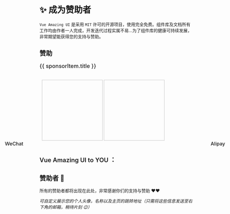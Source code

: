 # ✨ 成为赞助者

<GlobalElement hide-sponsor />

`Vue Amazing UI` 是采用 `MIT` 许可的开源项目，使用完全免费。组件库及文档所有工作均由作者一人完成，开发迭代过程实属不易...为了组件库的健康可持续发展，非常期望能获得您的支持与赞助。

<script setup lang="ts">
import { ref, h } from 'vue'
import { HeartFilled, WechatOutlined, AlipayOutlined, UserOutlined } from '@ant-design/icons-vue'
import { useMediaQuery } from 'vue-amazing-ui'
import WeChat from '/wechat.jpg'
import Alipay from '/alipay.jpg'
import Avatar0 from '/avatar.png'
import Avatar1 from '/avatar_1.jpeg'
import Avatar2 from '/avatar_2.jpg'
import Avatar3 from '/avatar_3.png'
import Avatar4 from '/avatar_4.png'
import Avatar5 from '/avatar_5.png'
const { match: isMobile } = useMediaQuery('(max-width: 768px)')
const sponsorItem = {
  title: '如果觉得 Vue Amazing UI 有用、有趣，或者对您有帮助，欢迎对作者表示下支持，非常感谢 ❤️'
}
const sponsorOptions = ['WeChat', 'Alipay']
const sponsorType = ref('WeChat')
const QRCodes = [
  {
    src: WeChat,
    // src: 'https://cdn.jsdelivr.net/gh/themusecatcher/resources@0.0.8/wechat.jpg',
    name: 'WeChat'
  },
  {
    src: Alipay,
    // src: 'https://cdn.jsdelivr.net/gh/themusecatcher/resources@0.0.8/alipay.jpg',
    name: 'Alipay'
  }
]
</script>

## 赞助

<TextScroll
  v-if="!isMobile"
  :items="sponsorItem"
  single
  :gap="12"
  :item-style="{ fontSize: '18px', fontWeight: 500, color: 'rgba(0, 0, 0, 0.88)' }"
/> <Alert v-else style="background-color: #fff; box-shadow: 0 0 5px #d3d3d3;">

  <p style="font-size: 18px; font-weight: 500; color: rgba(0, 0, 0, 0.88);">
    {{ sponsorItem.title }}
  </p>
</Alert>

<br/>

<div v-if="isMobile">
  <Segmented size="large" block style="padding: 4px; margin: 0 auto;" v-model:value="sponsorType" :options="sponsorOptions">
    <template #label="{ label }">
      <span v-if="label === 'WeChat'" style="font-weight: 500; color: #07c160;">
        <WechatOutlined style="fill: currentColor;" /> {{ label }}
      </span>
      <span v-if="label === 'Alipay'" style="font-weight: 500; color: #1677ff;">
        <AlipayOutlined style="fill: currentColor;" /> {{ label }}
      </span>
    </template>
  </Segmented>
  <Card :width="248" style="background: transparent; margin: 24px auto 32px;">
    <img v-show="sponsorType === 'WeChat'" class="qrcode-image" :src="WeChat" />
    <img v-show="sponsorType === 'Alipay'" class="qrcode-image" :src="Alipay" />
  </Card>
</div>
<Card v-else :body-style="{ position: 'relative' }" style="background: transparent; margin-bottom: 32px;">
  <Tag class="wechat-tag" color="#07c160" size="large" :bordered="false">
    <template #icon>
      <WechatOutlined />
    </template>
    WeChat
  </Tag>
  <Tag class="alipay-tag" color="#1677ff" size="large" :bordered="false">
    <template #icon>
      <AlipayOutlined />
    </template>
    Alipay
  </Tag>
  <Image
    class="sponsor-image"
    :src="QRCodes"
    loop
    :width="240"
    :height="240"
    :bordered="false"
    :space-props="{
      style: {
        display: 'flex',
        justifyContent: 'space-between'
      }
    }"
  />
</Card>

<Alert type="info" :bordered="false" show-icon>
  <template #icon>
    <HeartFilled style="font-size: 32px; color: #cf1322;" />
  </template>
  <span style="font-size: 20px; font-weight: 600;">Vue Amazing UI to YOU ：</span>
  <template #description>
    <span style="font-size: 16px;">
      • 您的支持和赞助对我来说至关重要！
      <br/>
      • 真诚感谢每一位现有的和未来的支持者和赞助者！
      <br/>
      • 生命不息，迭代不止！未来，我将继续努力！
    </span>
  </template>
</Alert>

<style scoped lang="less">
.qrcode-image {
  width: 200px;
  height: 200px;
  vertical-align: bottom;
}
.wechat-tag {
  font-size: 16px;
  font-weight: 500;
  height: 36px;
  padding-inline: 12px;
  position: absolute;
  left: 144px;
  transform: translateX(-50%);
}
.alipay-tag {
  font-size: 16px;
  font-weight: 500;
  height: 36px;
  padding-inline: 12px;
  position: absolute;
  right: 144px;
  transform: translateX(50%);
}
.sponsor-image {
  display: block;
  margin-top: 48px;
}
</style>

## 赞助者 🫡

所有的赞助者都将出现在此处，非常感谢你们的支持与赞助 ❤️❤️

_可自定义展示您的个人头像，名称以及主页的跳转地址（只需将这些信息发送至右下角的邮箱，稍待片刻 😉）_

<br/>

<Space gap="small">
  <Tooltip>
    <template #tooltip>
      <div style="text-align: center">
        GitHub
        <br/>
        @themusecatcher
      </div>
    </template>
    <Avatar :size="36" :src="Avatar0" href="https://github.com/themusecatcher" target="_blank" />
  </Tooltip>
  <Tooltip>
    <template #tooltip>
      <div style="text-align: center">
        WeChat
        <br/>
        @Ant
      </div>
    </template>
    <Avatar :size="36" :src="Avatar1" />
  </Tooltip>
  <Tooltip>
    <template #tooltip>
      <div style="text-align: center">
        GitHub
        <br/>
        @nizhensh-i
      </div>
    </template>
    <Avatar :size="36" :src="Avatar2" href="https://github.com/nizhensh-i" target="_blank" />
  </Tooltip>
  <Tooltip>
    <template #tooltip>
      <div style="text-align: center">
        GitHub
        <br/>
        @beijin1949
      </div>
    </template>
    <Avatar style="border-color: rgba(0, 0, 0, 0.25)" color="#fff" :size="36" :src="Avatar3" href="https://github.com/beijin1949" target="_blank" />
  </Tooltip>
  <Tooltip>
    <template #tooltip>
      <div style="text-align: center">
        GitHub
        <br/>
        @JinZemin
      </div>
    </template>
    <Avatar :size="36" :src="Avatar4" href="https://github.com/JinZemin" target="_blank" />
  </Tooltip>
  <Tooltip>
    <template #tooltip>
      <div style="text-align: center">
        GitHub
        <br/>
        @ye5840
      </div>
    </template>
    <Avatar :size="36" :src="Avatar5" href="https://github.com/ye5840" target="_blank" />
  </Tooltip>
  <Tooltip>
    <template #tooltip>
      <div style="text-align: center">
        WeChat
        <br/>
        @*梦
      </div>
    </template>
    <Avatar :size="36" :icon="() => h(UserOutlined)" />
  </Tooltip>
  <Tooltip>
    <template #tooltip>
      <div style="text-align: center">
        Alipay
        <br/>
        @**山
      </div>
    </template>
    <Avatar :size="36" :icon="() => h(UserOutlined)" />
  </Tooltip>
</Space>

